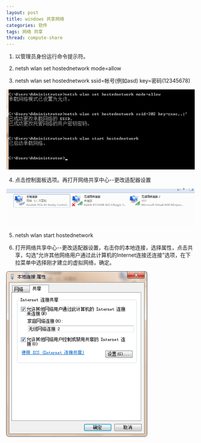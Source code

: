 ```yaml
---
layout: post
title: windows 共享网络
categories: 软件
tags: 网络 共享
thread: compute-share
---
```


1. 以管理员身份运行命令提示符。

2. netsh wlan set hostednetwork mode=allow

3. netsh wlan set hostednetwork ssid=帐号(例如asd) key=密码(12345678)

![承载网络](/static/images/compute-share/承载网络.png)

4. 点击控制面板选项。再打开网络共享中心--更改适配器设置

![本地网络](/static/images/compute-share/本地网络.png)

5. netsh wlan start hostednetwork

6. 打开网络共享中心--更改适配器设置，右击你的本地连接，选择属性，点击共享，勾选“允许其他网络用户通过此计算机的Internet连接还连接”选项，在下拉菜单中选择刚才建立的虚拟网络，确定。

![连接属性](/static/images/compute-share/连接属性.png)